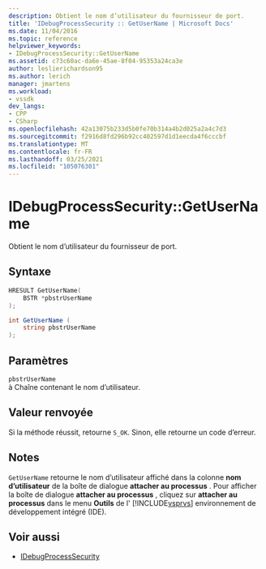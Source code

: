 ```yaml
---
description: Obtient le nom d’utilisateur du fournisseur de port.
title: 'IDebugProcessSecurity :: GetUserName | Microsoft Docs'
ms.date: 11/04/2016
ms.topic: reference
helpviewer_keywords:
- IDebugProcessSecurity::GetUserName
ms.assetid: c73c60ac-da6e-45ae-8f04-95353a24ca3e
author: leslierichardson95
ms.author: lerich
manager: jmartens
ms.workload:
- vssdk
dev_langs:
- CPP
- CSharp
ms.openlocfilehash: 42a13075b233d5b0fe70b314a4b2d025a2a4c7d3
ms.sourcegitcommit: f2916d8fd296b92cc402597d1d1eecda4f6cccbf
ms.translationtype: MT
ms.contentlocale: fr-FR
ms.lasthandoff: 03/25/2021
ms.locfileid: "105076301"
---
```

# <a name="idebugprocesssecuritygetusername"></a>IDebugProcessSecurity::GetUserName
Obtient le nom d’utilisateur du fournisseur de port.

## <a name="syntax"></a>Syntaxe

```cpp
HRESULT GetUserName(
    BSTR *pbstrUserName
);
```

```csharp
int GetUserName (
    string pbstrUserName
);
```

## <a name="parameters"></a>Paramètres
`pbstrUserName`\
à Chaîne contenant le nom d’utilisateur.

## <a name="return-value"></a>Valeur renvoyée
 Si la méthode réussit, retourne `S_OK`. Sinon, elle retourne un code d’erreur.

## <a name="remarks"></a>Notes
 `GetUserName` retourne le nom d’utilisateur affiché dans la colonne **nom d’utilisateur** de la boîte de dialogue **attacher au processus** . Pour afficher la boîte de dialogue **attacher au processus** , cliquez sur **attacher au processus** dans le menu **Outils** de l' [!INCLUDE[vsprvs](../../../code-quality/includes/vsprvs_md.md)] environnement de développement intégré (IDE).

## <a name="see-also"></a>Voir aussi
- [IDebugProcessSecurity](../../../extensibility/debugger/reference/idebugprocesssecurity.md)
